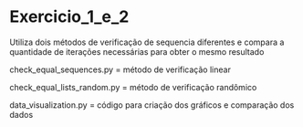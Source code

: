 # Exercicio_1_e_2
Utiliza dois métodos de verificação de sequencia diferentes e compara a quantidade de iterações necessárias para obter o mesmo resultado

check_equal_sequences.py = método de verificação linear

check_equal_lists_random.py = método de verificação randômico

data_visualization.py = código para criação dos gráficos e comparação dos dados
